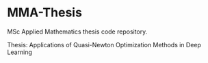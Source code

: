 # MMA-Thesis
MSc Applied Mathematics thesis code repository.


Thesis:
Applications of Quasi-Newton Optimization Methods in Deep Learning
